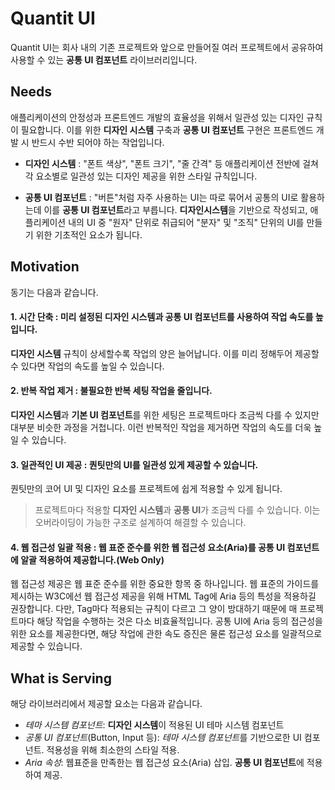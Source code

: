 # Quantit UI

Quantit UI는 회사 내의 기존 프로젝트와 앞으로 만들어질 여러 프로젝트에서 공유하여 사용할 수 있는 **공통 UI 컴포넌트** 라이브러리입니다.

## Needs

애플리케이션의 안정성과 프론트엔드 개발의 효율성을 위해서 일관성 있는 디자인 규칙이 필요합니다.
이를 위한 **디자인 시스템** 구축과 **공통 UI 컴포넌트** 구현은 프론트엔드 개발 시 반드시 수반 되어야 하는 작업입니다.

- **디자인 시스템**
  : "폰트 색상", "폰트 크기", "줄 간격" 등 애플리케이션 전반에 걸쳐 각 요소별로 일관성 있는 디자인 제공을 위한 스타일 규칙입니다.

- **공통 UI 컴포넌트**
  : "버튼"처럼 자주 사용하는 UI는 따로 묶어서 공통의 UI로 활용하는데 이를 **공통 UI 컴포넌트**라고 부릅니다.
  **디자인시스템**을 기반으로 작성되고, 애플리케이션 내의 UI 중 "원자" 단위로 취급되어 "분자" 및 "조직" 단위의 UI를 만들기 위한 기초적인 요소가 됩니다.

## Motivation

동기는 다음과 같습니다.

#### 1. 시간 단축 : 미리 설정된 **디자인 시스템**과 **공통 UI 컴포넌트**를 사용하여 작업 속도를 높입니다.

**디자인 시스템** 규칙이 상세할수록 작업의 양은 늘어납니다.
이를 미리 정해두어 제공할 수 있다면 작업의 속도를 높일 수 있습니다.

#### 2. 반복 작업 제거 : 불필요한 반복 세팅 작업을 줄입니다.

**디자인 시스템**과 **기본 UI 컴포넌트**를 위한 세팅은 프로젝트마다 조금씩 다를 수 있지만 대부분 비슷한 과정을 거첩니다.
이런 반복적인 작업을 제거하면 작업의 속도를 더욱 높일 수 있습니다.

#### 3. 일관적인 UI 제공 : 퀀팃만의 UI를 일관성 있게 제공할 수 있습니다.

퀀팃만의 코어 UI 및 디자인 요소를 프로젝트에 쉽게 적용할 수 있게 됩니다.

> 프로젝트마다 적용할 **디자인 시스템**과 **공통 UI**가 조금씩 다를 수 있습니다.
> 이는 오버라이딩이 가능한 구조로 설계하여 해결할 수 있습니다.

#### 4. 웹 접근성 일괄 적용 : 웹 표준 준수를 위한 웹 접근성 요소(Aria)를 **공통 UI 컴포넌트**에 알괄 적용하여 제공합니다.(Web Only)

웹 접근성 제공은 웹 표준 준수를 위한 중요한 항목 중 하나입니다.
웹 표준의 가이드를 제시하는 W3C에선 웹 접근성 제공을 위해 HTML Tag에 Aria 등의 특성을 적용하길 권장합니다.
다만, Tag마다 적용되는 규칙이 다르고 그 양이 방대하기 때문에 매 프로젝트마다 해당 작업을 수행하는 것은 다소 비효율적입니다.
공통 UI에 Aria 등의 접근성을 위한 요소를 제공한다면, 해당 작업에 관한 속도 증진은 물론 접근성 요소를 일괄적으로 제공할 수 있습니다.

## What is Serving

해당 라이브러리에서 제공할 요소는 다음과 같습니다.

- _테마 시스템 컴포넌트_: **디자인 시스템**이 적용된 UI 테마 시스템 컴포넌트
- _공통 UI 컴포넌트_(Button, Input 등): *테마 시스템 컴포넌트*를 기반으로한 UI 컴포넌트. 적용성을 위해 최소한의 스타일 적용.
- _Aria 속성_: 웹표준을 만족한는 웹 접근성 요소(Aria) 삽입. **공통 UI 컴포넌트**에 적용하여 제공.
